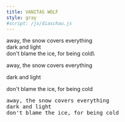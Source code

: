 ```yaml
---
title: VANITAS WOLF
style: gray
#script: /js/diaschau.js
---
```


away, the snow covers everything\
dark and light\
don't blame the ice, for being cold\

away, the snow covers everything

dark and light

don't blame the ice, for being cold

<pre>
away, the snow covers everything
dark and light
don't blame the ice, for being cold
</pre>
